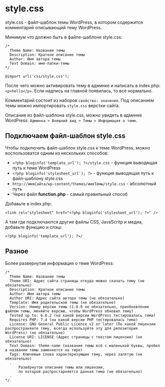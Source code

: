 # style.css
style.css - файл-шаблон темы WordPress, в котором содержится комментарий описывающий тему WordPress.

Минимум что должно быть в файле-шаблоне style.css:

    /*
      Theme Name: Название темы
      Description: Краткое описание темы
      Author: Имя автора темы
      Text Domain: имя-папки-темы
    */

    @import url('css/style.css');

После чего можно активировать тему в админке и написать в index.php: `<p>hello</p>`. Если надпись на главной появилась, то всё нормально.

Комментарий состоит из наборов `свойство: значение`. Под описанием темы можно импортировать `style.css` верстки сайта.

Описание из файл-шаблона style.css, можно увидеть в админке WordPress: `Админка > Внешний вид > Темы > Информация о теме`.

## Подключаем файл-шаблон style.css
Чтобы подключить файл-шаблон style.css к теме WordPress, можно воспользоватся одним из нескольких способов:

- `<?php bloginfo('template_url'); ?>/style.css` - функция выводящая путь к теме WordPress
- `<?php bloginfo('stylesheet_url'); ?>` - функция выводящая путь к файл-шаблону style.css
- `http://имяСайта/wp-content/themes/имяТемы/style.css` - абсолютный путь
- Через файл **function.php** - самый правильный способ

Добавьте в index.php:

    <link rel="stylesheet" href="<?php bloginfo('stylesheet_url'); ?>" />

А там где подключаются другие файлы CSS, JavaScritp и медиа, добавьте функцию и слэш:

    <?php bloginfo('template_url'); ?>/

## Разное
Более развернутая информация о теме WordPress:

    /*
      Theme Name: Название темы
      Theme URI: Адрес сайта страницы откуда можно скачать тему (не обязательно)
      Description: Краткое описание темы
      Author: Имя автора темы
      Author URI: Адрес сайта автора темы (не обязательно)
      Template: Имя родительской темы (не обязательно)
      Version: Номер версии темы (1.0.0 не обязательно, приобновлении файлом темы, меняйте версию, чтобы WordPress обновил тему)
      Tested up to: 6.0.2 (на какой версии WordPress тестировалась тема)
      Requires PHP: 7.4 (на какой версии PHP тестировалась тема)
      License: GNU General Public Licence v2 or later (По какой лицензии распространяете тему, всегда используйте эту для репозитория WordPress) (не обязательно)
      License URI: LICENSE (Адрес страницы с текстом лицензии) (не обязательно)
      Text Domain: theme-name (название темы всё с маленькой буквы, пробел в названии темы заменяется на тире)
      Tags: Ключевые слова характеризующие тему, через запятую (не обязательно)
      .
          Развёрнутое описание темы или лицензии,
          по которой распростарняется данная тема (не обязательно)
      .
    */

